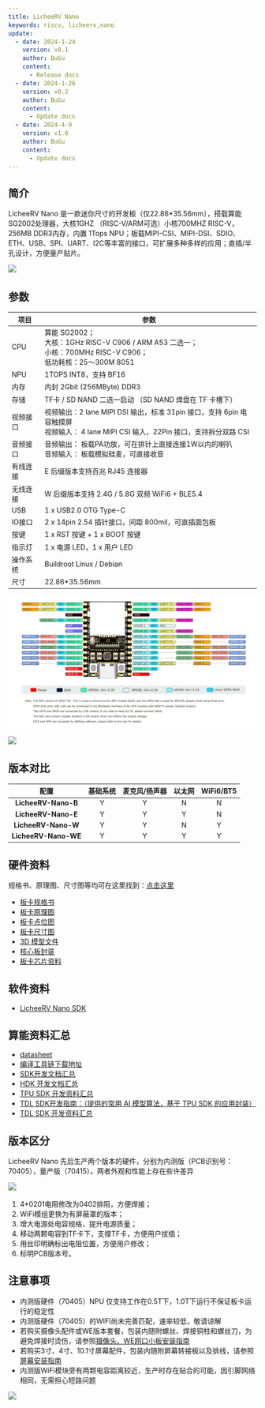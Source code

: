 ```yaml
---
title: LicheeRV Nano
keywords: riscv, licheerv,nano
update:
  - date: 2024-1-24
    version: v0.1
    author: BuGu
    content:
      - Release docs
  - date: 2024-1-26
    version: v0.2
    author: BuGu
    content:
      - Update docs
  - date: 2024-4-9
    version: v1.0
    author: BuGu
    content:
      - Update docs
---
```


## 简介
LicheeRV Nano 是一款迷你尺寸的开发板（仅22.86*35.56mm），搭载算能SG2002处理器，大核1GHZ （RISC-V/ARM可选）小核700MHZ RISC-V，256MB DDR3内存，内置 1Tops NPU；板载MIPI-CSI、MIPI-DSI、SDIO、ETH、USB、SPI、UART、I2C等丰富的接口，可扩展多种多样的应用；直插/半孔设计，方便量产贴片。

![](./../assets/RV_Nano/intro/RV_Nano_1.jpg)

## 参数

| 项目 | 参数 |
| --- | --- |
| CPU | 算能 SG2002； <br>大核：1GHz RISC-V C906 / ARM A53 二选一； <br>小核：700MHz RISC-V C906；<br>低功耗核：25～300M 8051 |
| NPU | 1TOPS INT8，支持 BF16 |
| 内存 | 内封 2Gbit (256MByte) DDR3 |
| 存储 | TF卡 / SD NAND 二选一启动 （SD NAND 焊盘在 TF 卡槽下）|
| 视频接口 | 视频输出：2 lane MIPI DSI 输出，标准 31pin 接口，支持 6pin 电容触摸屏 <br>视频输入： 4 lane MIPI CSI 输入，22Pin 接口，支持拆分双路 CSI |
| 音频接口 | 音频输出： 板载PA功放，可在排针上直接连接1W以内的喇叭 <br>音频输入： 板载模拟硅麦，可直接收音 |
| 有线连接 | E 后缀版本支持百兆 RJ45 连接器 |
| 无线连接 | W 后缀版本支持 2.4G / 5.8G 双频 WiFi6 + BLE5.4 |
| USB | 1 x USB2.0 OTG Type-C |
| IO接口 | 2 x 14pin 2.54 插针接口，间距 800mil，可直插面包板 |
| 按键 | 1 x RST 按键 + 1 x BOOT 按键 |
| 指示灯 | 1 x 电源 LED，1 x 用户 LED                                   |
|操作系统 | Buildroot Linux / Debian |
| 尺寸 | 22.86*35.56mm |

![](./../assets/RV_Nano/intro/RV_Nano_3.jpg)

![](./../assets/RV_Nano/intro/RV_Nano_4.jpg)

## 版本对比

| **配置** | **基础系统** | **麦克风/扬声器** | **以太网** | **WiFi6/BT5** |
| :---: | :---: | :---: | :---: | :---: |
| **LicheeRV-Nano-B** | Y | Y | N | N |
| **LicheeRV-Nano-E** | Y | Y | Y | N |
| **LicheeRV-Nano-W** | Y | Y | N | Y |
| **LicheeRV-Nano-WE** | Y | Y | Y | Y |

## 硬件资料

规格书、原理图、尺寸图等均可在这里找到：[点击这里](http://cn.dl.sipeed.com/shareURL/LICHEE/LicheeRV_Nano)

+ [板卡规格书](http://cn.dl.sipeed.com/shareURL/LICHEE/LicheeRV_Nano/01_Specification)
+ [板卡原理图](http://cn.dl.sipeed.com/shareURL/LICHEE/LicheeRV_Nano/02_Schematic)
+ [板卡点位图](http://cn.dl.sipeed.com/shareURL/LICHEE/LicheeRV_Nano/03_Designator_drawing)
+ [板卡尺寸图](http://cn.dl.sipeed.com/shareURL/LICHEE/LicheeRV_Nano/04_Mechanical_drawing)
+ [3D 模型文件](http://cn.dl.sipeed.com/shareURL/LICHEE/LicheeRV_Nano/06_3D_file)
+ [核心板封装](http://cn.dl.sipeed.com/shareURL/LICHEE/LicheeRV_Nano/05_PCB_Lib)
+ [板卡芯片资料](http://cn.dl.sipeed.com/shareURL/LICHEE/LicheeRV_Nano/07_Datasheet)

## 软件资料

+ [LicheeRV Nano SDK](https://github.com/sipeed/LicheeRV-Nano-Build)

## 算能资料汇总

+ [datasheet](https://github.com/sophgo/sophgo-doc/releases)
+ [编译工具链下载地址](https://sophon-file.sophon.cn/sophon-prod-s3/drive/23/03/07/16/host-tools.tar.gz)
+ [SDK开发文档汇总](https://developer.sophgo.com/thread/471.html)
+ [HDK 开发文档汇总](https://developer.sophgo.com/thread/472.html)
+ [TPU SDK 开发资料汇总](https://developer.sophgo.com/thread/473.html)
+ [TDL SDK开发指南：（提供的常用 AI 模型算法，基于 TPU SDK 的应用封装）](https://doc.sophgo.com/cvitek-develop-docs/master/docs_latest_release/CV180x_CV181x/zh/01.software/TPU/TDL_SDK_Software_Development_Guide/build/TDLSDKSoftwareDevelopmentGuide_zh.pdf)
+ [TDL SDK 开发资料汇总](https://developer.sophgo.com/thread/556.html)

## 版本区分

LicheeRV Nano 先后生产两个版本的硬件，分别为内测版（PCB识别号：70405），量产版（70415）。两者外观和性能上存在些许差异

 ![](./../assets/RV_Nano/intro/CMP-70405-70415.jpg)

1. 4*0201电阻修改为0402排阻，方便焊接；
2. WiFi模组更换为有屏蔽罩的版本；
3. 增大电源处电容规格，提升电源质量；
4. 移动两颗电容到TF卡下，支撑TF卡，方便用户拔插；
5. 用丝印明确标出电阻位置，方便用户修改；
6. 标明PCB版本号。

## 注意事项

+ 内测版硬件（70405）NPU 仅支持工作在0.5T下，1.0T下运行不保证板卡运行的稳定性
+ 内测版硬件（70405）的WIFI尚未完善匹配，速率较低，敬请谅解
+ 若购买摄像头配件或WE版本套餐，包装内随附螺丝、焊接铜柱和螺丝刀，为避免焊接时烫伤，请参照[摄像头、WE网口小板安装指南](https://wiki.sipeed.com/hardware/zh/lichee/RV_Nano/2_unbox.html#WE%E5%B0%8F%E6%9D%BF%E7%9A%84%E5%AE%89%E8%A3%85)
+ 若购买3寸、4寸、10.1寸屏幕配件，包装内随附屏幕转接板以及排线，请参照[屏幕安装指南](https://wiki.sipeed.com/hardware/zh/lichee/RV_Nano/2_unbox.html#%E5%B1%8F%E5%B9%95%E7%9A%84%E5%AE%89%E8%A3%85)
+ 内测版WiFi模块旁有两颗电容距离较近，生产时存在贴合的可能，因引脚网络相同，无需担心短路问题

 ![](./../assets/RV_Nano/intro/RV_Nano_5.jpg)

